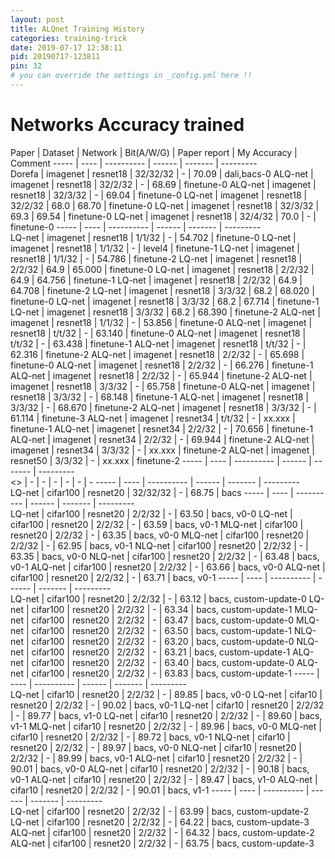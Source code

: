 ```yaml
---
layout: post
title: ALQnet Training History
categories: training-trick
date: 2019-07-17 12:38:11
pid: 20190717-123811
pin: 32
# you can override the settings in _config.yml here !!
---
```


# Networks Accuracy trained

Paper | Dataset | Network | Bit(A/W/G) | Paper report | My Accuracy | Comment
----- | ---- | ---------- | ------ | -------  |  ---------  
 Dorefa | imagenet | resnet18 | 32/32/32 | - | 70.09 | dali,bacs-0
ALQ-net | imagenet | resnet18 | 32/2/32 | - | 68.69 | finetune-0
ALQ-net | imagenet | resnet18 | 32/3/32 | - | 69.04 | finetune-0
LQ-net | imagenet | resnet18 | 32/2/32 | 68.0 | 68.70 | finetune-0
LQ-net | imagenet | resnet18 | 32/3/32 | 69.3 | 69.54 | finetune-0
LQ-net | imagenet | resnet18 | 32/4/32 | 70.0 | - | finetune-0
----- | ---- | ---------- | ------ | -------  |  ---------  
 LQ-net | imagenet | resnet18 | 1/1/32 |    - | 54.702 | finetune-0
 LQ-net | imagenet | resnet18 | 1/1/32 |    - | level4 | finetune-1
 LQ-net | imagenet | resnet18 | 1/1/32 |    - | 54.786 | finetune-2
 LQ-net | imagenet | resnet18 | 2/2/32 | 64.9 | 65.000 | finetune-0
 LQ-net | imagenet | resnet18 | 2/2/32 | 64.9 | 64.756 | finetune-1
 LQ-net | imagenet | resnet18 | 2/2/32 | 64.9 | 64.708 | finetune-2
 LQ-net | imagenet | resnet18 | 3/3/32 | 68.2 | 68.020 | finetune-0
 LQ-net | imagenet | resnet18 | 3/3/32 | 68.2 | 67.714 | finetune-1
 LQ-net | imagenet | resnet18 | 3/3/32 | 68.2 | 68.390 | finetune-2
ALQ-net | imagenet | resnet18 | 1/1/32 | - | 53.856 | finetune-0
ALQ-net | imagenet | resnet18 | t/t/32 | - | 63.140 | finetune-0
ALQ-net | imagenet | resnet18 | t/t/32 | - | 63.438 | finetune-1
ALQ-net | imagenet | resnet18 | t/t/32 | - | 62.316 | finetune-2
ALQ-net | imagenet | resnet18 | 2/2/32 | - | 65.698 | finetune-0
ALQ-net | imagenet | resnet18 | 2/2/32 | - | 66.276 | finetune-1
ALQ-net | imagenet | resnet18 | 2/2/32 | - | 65.944 | finetune-2
ALQ-net | imagenet | resnet18 | 3/3/32 | - | 65.758 | finetune-0
ALQ-net | imagenet | resnet18 | 3/3/32 | - | 68.148 | finetune-1
ALQ-net | imagenet | resnet18 | 3/3/32 | - | 68.670 | finetune-2
ALQ-net | imagenet | resnet18 | 3/3/32 | - | 61.114 | finetune-3
ALQ-net | imagenet | resnet34 | t/t/32 | - | xx.xxx | finetune-1
ALQ-net | imagenet | resnet34 | 2/2/32 | - | 70.656 | finetune-1
ALQ-net | imagenet | resnet34 | 2/2/32 | - | 69.944 | finetune-2
ALQ-net | imagenet | resnet34 | 3/3/32 | - | xx.xxx | finetune-2
ALQ-net | imagenet | resnet50 | 3/3/32 | - | xx.xxx | finetune-2
----- | ---- | ---------- | ------ | -------  |  ---------  
 <> | - | - | - | - | - | - 
----- | ---- | ---------- | ------ | -------  |  ---------  
 LQ-net | cifar100 | resnet20 | 32/32/32 | - | 68.75 | bacs 
----- | ---- | ---------- | ------ | -------  |  ---------  
 LQ-net | cifar100 | resnet20 | 2/2/32 | - | 63.50 | bacs, v0-0
 LQ-net | cifar100 | resnet20 | 2/2/32 | - | 63.59 | bacs, v0-1
MLQ-net | cifar100 | resnet20 | 2/2/32 | - | 63.35 | bacs, v0-0
MLQ-net | cifar100 | resnet20 | 2/2/32 | - | 62.95 | bacs, v0-1
NLQ-net | cifar100 | resnet20 | 2/2/32 | - | 63.35 | bacs, v0-0
NLQ-net | cifar100 | resnet20 | 2/2/32 | - | 63.48 | bacs, v0-1
ALQ-net | cifar100 | resnet20 | 2/2/32 | - | 63.66 | bacs, v0-0
ALQ-net | cifar100 | resnet20 | 2/2/32 | - | 63.71 | bacs, v0-1
----- | ---- | ---------- | ------ | -------  |  ---------  
 LQ-net | cifar100 | resnet20 | 2/2/32 | - | 63.12 | bacs, custom-update-0
 LQ-net | cifar100 | resnet20 | 2/2/32 | - | 63.34 | bacs, custom-update-1
MLQ-net | cifar100 | resnet20 | 2/2/32 | - | 63.47 | bacs, custom-update-0
MLQ-net | cifar100 | resnet20 | 2/2/32 | - | 63.50 | bacs, custom-update-1
NLQ-net | cifar100 | resnet20 | 2/2/32 | - | 63.20 | bacs, custom-update-0
NLQ-net | cifar100 | resnet20 | 2/2/32 | - | 63.21 | bacs, custom-update-1
ALQ-net | cifar100 | resnet20 | 2/2/32 | - | 63.40 | bacs, custom-update-0
ALQ-net | cifar100 | resnet20 | 2/2/32 | - | 63.83 | bacs, custom-update-1
----- | ---- | ---------- | ------ | -------  |  ---------  
 LQ-net | cifar10 | resnet20 | 2/2/32 | - | 89.85 | bacs, v0-0
 LQ-net | cifar10 | resnet20 | 2/2/32 | - | 90.02 | bacs, v0-1
 LQ-net | cifar10 | resnet20 | 2/2/32 | - | 89.77 | bacs, v1-0
 LQ-net | cifar10 | resnet20 | 2/2/32 | - | 89.60 | bacs, v1-1
MLQ-net | cifar10 | resnet20 | 2/2/32 | - | 89.96 | bacs, v0-0
MLQ-net | cifar10 | resnet20 | 2/2/32 | - | 89.72 | bacs, v0-1
NLQ-net | cifar10 | resnet20 | 2/2/32 | - | 89.97 | bacs, v0-0
NLQ-net | cifar10 | resnet20 | 2/2/32 | - | 89.99 | bacs, v0-1
ALQ-net | cifar10 | resnet20 | 2/2/32 | - | 90.01 | bacs, v0-0
ALQ-net | cifar10 | resnet20 | 2/2/32 | - | 90.18 | bacs, v0-1
ALQ-net | cifar10 | resnet20 | 2/2/32 | - | 89.47 | bacs, v1-0
ALQ-net | cifar10 | resnet20 | 2/2/32 | - | 90.01 | bacs, v1-1
----- | ---- | ---------- | ------ | -------  |  ---------  
 LQ-net | cifar100 | resnet20 | 2/2/32 | - | 63.99 | bacs, custom-update-2
 LQ-net | cifar100 | resnet20 | 2/2/32 | - | 64.22 | bacs, custom-update-3
ALQ-net | cifar100 | resnet20 | 2/2/32 | - | 64.32 | bacs, custom-update-2
ALQ-net | cifar100 | resnet20 | 2/2/32 | - | 63.75 | bacs, custom-update-3

